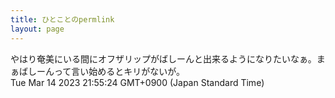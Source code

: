 ```yaml
---
title: ひとことのpermlink
layout: page
---
```

<div class="box" dt="1678798524947">
  やはり奄美にいる間にオフザリップがばしーんと出来るようになりたいなぁ。まぁばしーんって言い始めるとキリがないが。
  <div class="content is-small">Tue Mar 14 2023 21:55:24 GMT+0900 (Japan Standard Time)</div>
</div>